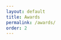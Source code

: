 ```yaml
---
layout: default
title: Awards
permalink: /awards/
order: 2
---
```


<div class="under-construction"></div>
